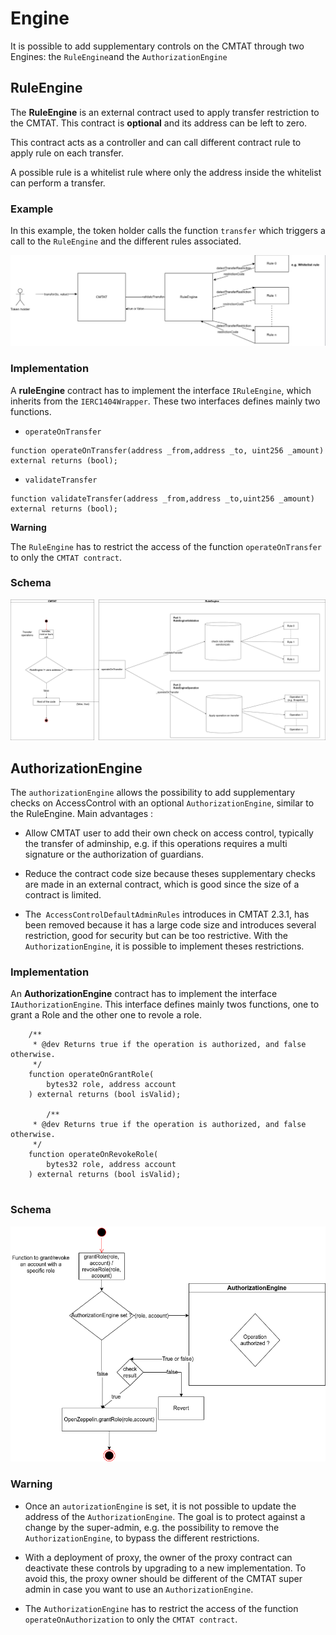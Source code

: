 # Engine

It is possible to add supplementary controls on the CMTAT through two Engines: the `RuleEngine`and the `AuthorizationEngine`

## RuleEngine

The **RuleEngine** is an external contract used to apply transfer restriction to the CMTAT. This contract is **optional** and its address can be left to zero.

This contract acts as a controller and can call different contract rule to apply rule on each transfer.

A possible rule is a whitelist rule where only the address inside the whitelist can perform a transfer.

### Example

In this example, the token holder calls the function `transfer` which triggers a call to the `RuleEngine` and the different rules associated.

![RuleEngine](../../doc/schema/drawio/RuleEngine.png)







### Implementation

A **ruleEngine** contract has to implement the interface `IRuleEngine`, which inherits from the `IERC1404Wrapper`. These two interfaces defines mainly two functions.

- `operateOnTransfer`

```solidity
function operateOnTransfer(address _from,address _to, uint256 _amount) 
external returns (bool);
```

- `validateTransfer`

```solidity
function validateTransfer(address _from,address _to,uint256 _amount) 
external returns (bool);
```

**Warning**

The `RuleEngine` has to restrict the access of the function `operateOnTransfer` to only the `CMTAT contract`. 

### Schema

![Engine-RuleEngine.drawio](../../doc/schema/drawio/Engine-RuleEngine.drawio.png)





## AuthorizationEngine

The `authorizationEngine` allows the possibility to add supplementary checks on AccessControl with an optional `AuthorizationEngine`, similar to the RuleEngine.
Main advantages :

- Allow CMTAT user to add their own check on access control, typically the transfer of adminship, e.g. if this operations requires a multi signature or the authorization of guardians.
- Reduce the contract code size because theses supplementary checks are made in an external contract, which is good since the size of a contract is limited.

- The` AccessControlDefaultAdminRules` introduces in CMTAT 2.3.1, has been removed because it has a large code size and introduces several restriction, good for security but can be too restrictive. With the `AuthorizationEngine`, it is possible to implement theses restrictions.

### Implementation

An **AuthorizationEngine** contract has to implement the interface `IAuthorizationEngine`. This interface defines mainly twos functions, one to grant a Role and the other one to revole a role.

```solidity
    /**
     * @dev Returns true if the operation is authorized, and false otherwise.
     */
    function operateOnGrantRole(
        bytes32 role, address account
    ) external returns (bool isValid);

        /**
     * @dev Returns true if the operation is authorized, and false otherwise.
     */
    function operateOnRevokeRole(
        bytes32 role, address account
    ) external returns (bool isValid);
   
```

### Schema



![Engine-AuthorizationEngine.drawio](../../doc/schema/drawio/Engine-AuthorizationEngine.drawio.png)



### Warning

- Once an `autorizationEngine` is set, it  is not possible to update the address of the `AuthorizationEngine`. The goal is to protect against a change by the super-admin, e.g. the possibility to remove the `AuthorizationEngine`, to bypass the different restrictions.

- With a deployment of proxy, the owner of the proxy contract can deactivate these controls by upgrading to a new implementation. To avoid this, the proxy owner should be different of the CMTAT super admin in case you want to use an `AuthorizationEngine`.
- The `AuthorizationEngine` has to restrict the access of the function `operateOnAuthorization` to only the `CMTAT contract`. 